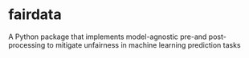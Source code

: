 # fairdata
A Python package that implements model-agnostic pre-and post-processing to mitigate unfairness in machine learning prediction tasks
